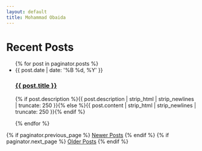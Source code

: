 ```yaml
---
layout: default
title: Mohammad Obaida
---
```


<div id="blogs">

  <h1 class="pageTitle">Recent Posts</h1>
  <ul class="posts noList">
    {% for post in paginator.posts %}
      <li>
        <span class="date">{{ post.date | date: '%B %d, %Y' }}</span>
        <h3><a class="post-link" href="{{ post.url | prepend: site.baseurl }}">{{ post.title }}</a></h3>
        <p class="description">{% if post.description %}{{ post.description | strip_html | strip_newlines | truncate: 250 }}{% else %}{{ post.content | strip_html | strip_newlines | truncate: 250 }}{% endif %}</p>
      </li>
    {% endfor %}
  </ul>
  <!-- Pagination links -->
  <div class="pagination">
    {% if paginator.previous_page %}
      <a href="{{ paginator.previous_page_path | prepend: site.baseurl }}" class="previous button__outline">Newer Posts</a> 
    {% endif %}
    {% if paginator.next_page %}
      <a href="{{ paginator.next_page_path | prepend: site.baseurl }}" class="next button__outline">Older Posts</a>
    {% endif %}
  </div>


</div>
